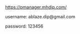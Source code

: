 <a href="https://pmanager.mhdip.com/" target="_blank">https://pmanager.mhdip.com/</a>

<p>username: ablaze.dip@gmail.com</p>
<p>password: 123456</p>
